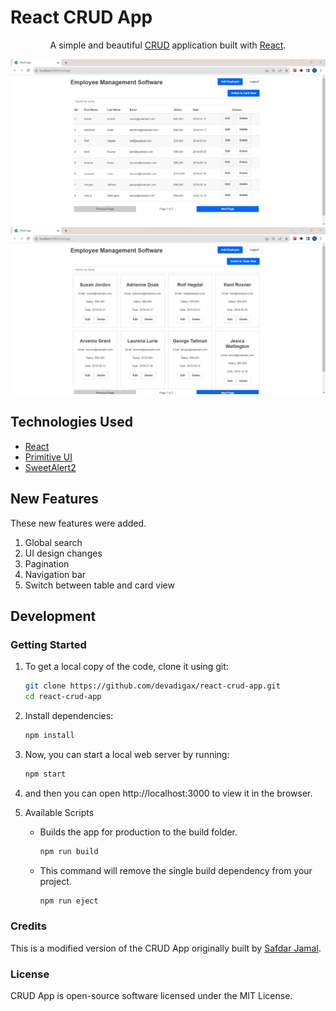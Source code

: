 # React CRUD App

<p align="center">
  A simple and beautiful <a href="https://www.codecademy.com/articles/what-is-crud">CRUD</a> application built with <a href="https://reactjs.org">React</a>.
</p>

![crud-app](screenshots/screenshot-1.png)
![crud-app](screenshots/screenshot-2.png)

## Technologies Used

- [React](http://reactjs.org)
- [Primitive UI](https://taniarascia.github.io/primitive)
- [SweetAlert2](https://sweetalert2.github.io)

## New Features

These new features were added.

1. Global search
2. UI design changes
3. Pagination
4. Navigation bar
5. Switch between table and card view

## Development

### Getting Started

1. To get a local copy of the code, clone it using git:
   ```bash
   git clone https://github.com/devadigax/react-crud-app.git
   cd react-crud-app
   
2. Install dependencies:
   ```bash
   npm install
   
3. Now, you can start a local web server by running:
   ```bash
   npm start
   
4. and then you can open http://localhost:3000 to view it in the browser.
   
6. Available Scripts
   - Builds the app for production to the build folder.
     ```bash
     npm run build
     
   - This command will remove the single build dependency from your project.
     ```bash
     npm run eject
     

### Credits
This is a modified version of the CRUD App originally built by [Safdar Jamal](https://github.com/SafdarJamal/crud-app).

### License
CRUD App is open-source software licensed under the MIT License.

